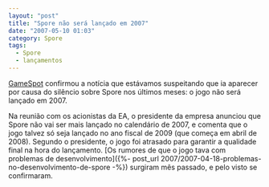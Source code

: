 ```yaml
---
layout: "post"
title: "Spore não será lançado em 2007"
date: "2007-05-10 01:03"
category: Spore
tags:
  - Spore
  - lançamentos
---
```


[GameSpot](http://uk.gamespot.com/pc/strategy/spore/news.html?sid=6170303) confirmou a notícia que estávamos suspeitando que ia aparecer por causa do silêncio sobre Spore nos últimos meses: o jogo não será lançado em 2007.

Na reunião com os acionistas da EA, o presidente da empresa anunciou que Spore não vai ser mais lançado no calendário de 2007, e comenta que o jogo talvez só seja lançado no ano fiscal de 2009 (que começa em abril de 2008). Segundo o presidente, o jogo foi atrasado para garantir a qualidade final na hora do lançamento. [Os rumores de que o jogo tava com problemas de desenvolvimento]({%- post_url 2007/2007-04-18-problemas-no-desenvolvimento-de-spore -%}) surgiram mês passado, e pelo visto se confirmaram.
